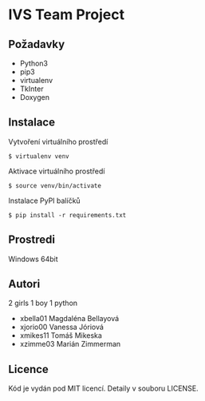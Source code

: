 # IVS Team Project

Požadavky
---------

- Python3
- pip3
- virtualenv
- TkInter
- Doxygen

Instalace
---------

Vytvoření virtuálního prostředí
```
$ virtualenv venv
```

Aktivace virtuálního prostředí
```
$ source venv/bin/activate
```

Instalace PyPI balíčků
```
$ pip install -r requirements.txt
```

Prostredi
---------

Windows 64bit

Autori
------

2 girls 1 boy 1 python
- xbella01 Magdaléna Bellayová
- xjorio00 Vanessa Jóriová
- xmikes11 Tomáš Mikeska
- xzimme03 Marián Zimmerman

Licence
-------

Kód je vydán pod MIT licencí. Detaily v souboru LICENSE.
